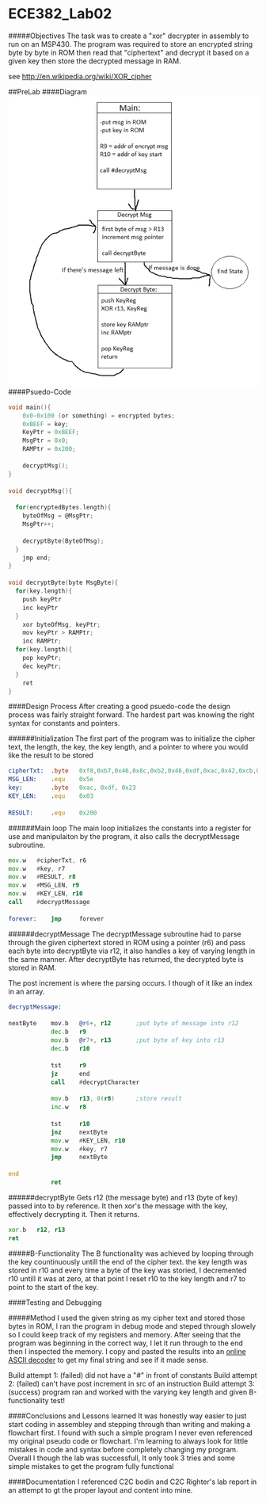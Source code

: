 ECE382_Lab02
============
#####Objectives
The task was to create a "xor" decrypter in assembly to run on an MSP430. The program was required to store an encrypted string byte by byte in ROM then read that "ciphertext" and decrypt it based on a given key then store the decrypted message in RAM. 

see http://en.wikipedia.org/wiki/XOR_cipher

##PreLab
####Diagram
![alt tag](https://raw.githubusercontent.com/EricWardner/ECE382_Lab02/master/lab2flow.png)
####Psuedo-Code
```C
void main(){
    0x0-0x100 (or something) = encrypted bytes;
    0xBEEF = key;
    KeyPtr = 0xBEEF;
    MsgPtr = 0x0;
    RAMPtr = 0x200;

    decryptMsg();
}

void decryptMsg(){

  for(encryptedBytes.length){
    byteOfMsg = @MsgPtr;
    MsgPtr++;
    
    decryptByte(ByteOfMsg);
  }
    jmp end;
}

void decryptByte(byte MsgByte){
  for(key.length){  
    push keyPtr
    inc keyPtr
  }
    xor byteOfMsg, keyPtr;
    mov keyPtr > RAMPtr;
    inc RAMPtr;
  for(key.length){
    pop keyPtr;
    dec keyPtr;
  }
    ret
}
```
####Design Process
After creating a good psuedo-code the design process was fairly straight forward. The hardest part was knowing the right syntax for constants and pointers. 

######Initialization
The first part of the program was to initialize the cipher text, the length, the key, the key length, and a pointer to where you would like the result to be stored

```asm
cipherTxt:	.byte	0xf8,0xb7,0x46,0x8c,0xb2,0x46,0xdf,0xac,0x42,0xcb,0xba,0x03,0xc7,0xba,0x5a,0x8c,0xb3,0x46,0xc2,0xb8,0x57,0xc4,0xff,0x4a,0xdf,0xff,0x12,0x9a,0xff,0x41,0xc5,0xab,0x50,0x82,0xff,0x03,0xe5,0xab,0x03,0xc3,0xb1,0x4f,0xd5,0xff,0x40,0xc3,0xb1,0x57,0xcd,0xb6,0x4d,0xdf,0xff,0x4f,0xc9,0xab,0x57,0xc9,0xad,0x50,0x80,0xff,0x53,0xc9,0xad,0x4a,0xc3,0xbb,0x50,0x80,0xff,0x42,0xc2,0xbb,0x03,0xdf,0xaf,0x42,0xcf,0xba,0x50,0x8f
MSG_LEN:	.equ	0x5e
key:		.byte	0xac, 0xdf, 0x23
KEY_LEN:	.equ	0x03

RESULT:		.equ	0x200
```
######Main loop
The main loop initializes the constants into a register for use and manipulaiton by the program, it also calls the decryptMessage subroutine.
```asm
mov.w	#cipherTxt, r6
mov.w	#key, r7
mov.w	#RESULT, r8
mov.w	#MSG_LEN, r9
mov.w	#KEY_LEN, r10
call    #decryptMessage

forever:    jmp     forever
```
######decryptMessage
The decryptMessage subroutine had to parse through the given ciphertext stored in ROM using a pointer (r6) and pass each byte into decryptByte via r12, it also handles a key of varying length in the same manner. After decryptByte has returned, the decrypted byte is stored in RAM. 

The post increment is where the parsing occurs. I though of it like an index in an array.

```asm
decryptMessage:

nextByte	mov.b	@r6+, r12		;put byte of message into r12
			dec.b	r9
			mov.b	@r7+, r13		;put byte of key into r13
			dec.b	r10

			tst		r9
			jz		end
			call	#decryptCharacter

			mov.b	r13, 0(r8)		;store result
			inc.w	r8

			tst		r10
			jnz		nextByte
			mov.w	#KEY_LEN, r10
			mov.w	#key, r7
			jmp		nextByte

end
            ret
```
######decryptByte
Gets r12 (the message byte) and r13 (byte of key) passed into to by reference. It then xor's the message with the key, effectively decrypting it. Then it returns.
```asm
xor.b	r12, r13
ret
```
#####B-Functionality
The B functionality was achieved by looping through the key countinuously untill the end of the cipher text. the key length was stored in r10 and every time a byte of the key was storied, I decremented r10 untill it was at zero, at that point I reset r10 to the key length and r7 to point to the start of the key.

####Testing and Debugging

#####Method
I used the given string as my cipher text and stored those bytes in ROM, I ran the program in debug mode and steped through slowely so I could keep track of my registers and memory. After seeing that the program was beginning in the correct way, I let it run through to the end then I inspected the memory. I copy and pasted the results into an [online ASCII decoder](http://www.paulschou.com/tools/xlate/binary22.php) to get my final string and see if it made sense.

Build attempt 1: (failed) did not have a "#" in front of constants
Build attempt 2: (failed) can't have post increment in src of an instruction
Build attempt 3: (success) program ran and worked with the varying key length and given B-functionality test!

####Conclusions and Lessons learned
It was honestly way easier to just start coding in assembley and stepping through than writing and making a flowchart first. I found with such a simple program I never even referenced my original pseudo code or flowchart. I'm learning to always look for little mistakes in code and syntax before completely changing my program. Overall I though the lab was successfull, It only took 3 tries and some simple mistakes to get the program fully functional

####Documentation
I referenced C2C bodin and C2C Righter's lab report in an attempt to gt the proper layout and content into mine.
